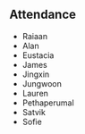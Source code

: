 ## Attendance
- Raiaan
- Alan
- Eustacia
- James
- Jingxin
- Jungwoon
- Lauren
- Pethaperumal
- Satvik
- Sofie


